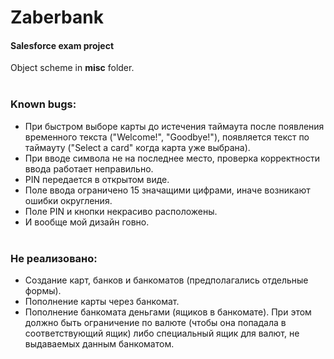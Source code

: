 # Zaberbank
#### Salesforce exam project<br/>
Object scheme in **misc** folder.
<br/><br/>
### Known bugs:
- При быстром выборе карты до истечения таймаута после появления временного текста ("Welcome!", "Goodbye!"), появляется текст по таймауту ("Select a card" когда карта уже выбрана).
- При вводе символа не на последнее место, проверка корректности ввода работает неправильно.
- PIN передается в открытом виде.
- Поле ввода ограничено 15 значащими цифрами, иначе возникают ошибки округления.
- Поле PIN и кнопки некрасиво расположены.
- И вообще мой дизайн говно.
<br/><br/>
### Не реализовано:
- Создание карт, банков и банкоматов (предполагались отдельные формы).
- Пополнение карты через банкомат.
- Пополнение банкомата деньгами (ящиков в банкомате). При этом должно быть ограничение по валюте (чтобы она попадала в соответствующий ящик) либо специальный ящик для валют, не выдаваемых данным банкоматом.